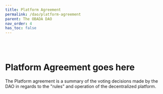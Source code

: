 ```yaml
---
title: Platform Agreement
permalink: /dao/platform-agreement
parent: The OBADA DAO
nav_order: 4
has_toc: false
---
```


<br> <br> 

# Platform Agreement goes here

The Platform agreement is a summary of the voting decisions made by the DAO in regards to the "rules" and operation of the decentralized platform.
<br> <br>

